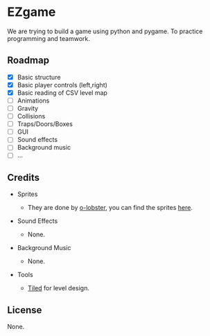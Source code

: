# EZgame

We are trying to build a game using python and pygame. To practice programming and
teamwork.

## Roadmap

- [x] Basic structure
- [x] Basic player controls (left,right)
- [x] Basic reading of CSV level map
- [ ] Animations
- [ ] Gravity
- [ ] Collisions
- [ ] Traps/Doors/Boxes
- [ ] GUI
- [ ] Sound effects
- [ ] Background music
- [ ] ...

## Credits

- Sprites
  - They are done by [o-lobster](https://o-lobster.itch.io/),
  you can find the sprites [here](https://o-lobster.itch.io/platformmetroidvania-pixel-art-asset-pack).
    

- Sound Effects
  - None.
  

- Background Music
  - None.
  
- Tools
  - [Tiled](https://www.mapeditor.org/) for level design.

## License

None.
